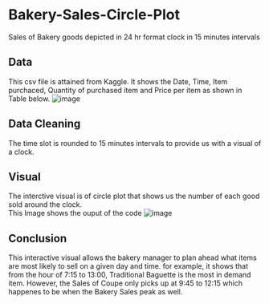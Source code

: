 # Bakery-Sales-Circle-Plot
Sales of Bakery goods depicted in 24 hr format clock in 15 minutes intervals 

## Data 
This csv file is attained from Kaggle. It shows the Date, Time, Item purchaced, Quantity of purchased item and Price per item
as shown in Table below.
![image](https://github.com/hazyazy/Bakery-Sales-Circle-Plot/assets/31785870/fa2bfcd5-cdc3-44a9-be9e-249f27e79f82)

## Data Cleaning 
The time slot is rounded to 15 minutes intervals to provide us with a visual of a clock.

## Visual 
The interctive visual is of circle plot that shows us the number of each good sold around the clock.<br>
This Image shows the ouput of the code 
![image](https://github.com/hazyazy/Bakery-Sales-Circle-Plot/assets/31785870/bd713888-d243-42c6-9780-b6152ded41fc)

## Conclusion
This interactive visual allows the bakery manager to plan ahead what items are most likely to sell on a given day and time.
for example, it shows that from the hour of 7:15 to 13:00, Traditional Baguette is the most in demand item. However, the Sales of Coupe only picks up at 9:45 to 12:15 which happenes to be when the Bakery Sales peak as well.


